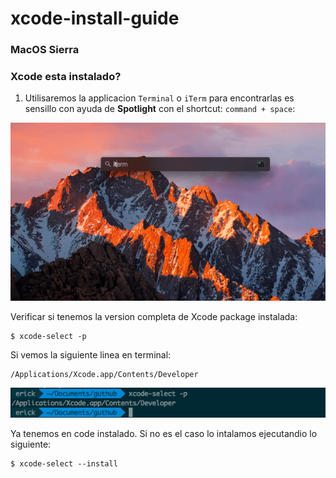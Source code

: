 # xcode-install-guide

### MacOS Sierra

### Xcode esta instalado?

1. Utilisaremos la applicacion `Terminal` o `iTerm` para encontrarlas es sensillo con ayuda de **Spotlight** con el shortcut: `command + space`:


![](src/gif/open-iterm.gif)

Verificar si tenemos la version completa de Xcode package instalada:

```
$ xcode-select -p
```

Si vemos la siguiente linea en terminal:
```
/Applications/Xcode.app/Contents/Developer
```
![](src/img/xcode-select.png?raw=true)

Ya tenemos en code instalado. Si no es el caso lo intalamos ejecutandio lo siguiente:
```
$ xcode-select --install
```
